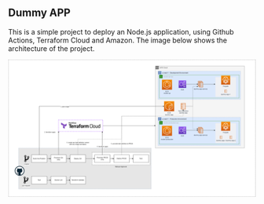 ## Dummy APP
This is a simple project to deploy an Node.js application, using Github Actions, Terraform Cloud and Amazon. 
The image below shows the architecture of the project.

![architecture](assets/architecture.png "Dummy App Architecture")
